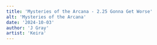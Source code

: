 ```yaml
---
title: 'Mysteries of the Arcana - 2.25 Gonna Get Worse'
alt: 'Mysteries of the Arcana'
date: '2024-10-03'
author: 'J Gray'
artist: 'Keira'
---
```

